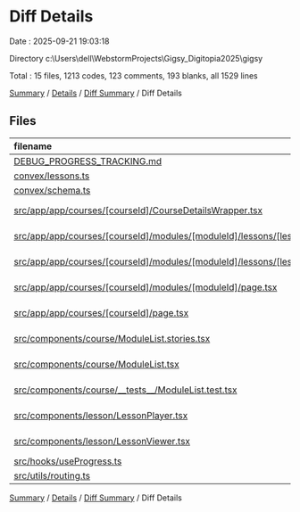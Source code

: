# Diff Details

Date : 2025-09-21 19:03:18

Directory c:\\Users\\dell\\WebstormProjects\\Gigsy_Digitopia2025\\gigsy

Total : 15 files,  1213 codes, 123 comments, 193 blanks, all 1529 lines

[Summary](results.md) / [Details](details.md) / [Diff Summary](diff.md) / Diff Details

## Files
| filename | language | code | comment | blank | total |
| :--- | :--- | ---: | ---: | ---: | ---: |
| [DEBUG\_PROGRESS\_TRACKING.md](/DEBUG_PROGRESS_TRACKING.md) | Markdown | 179 | 0 | 71 | 250 |
| [convex/lessons.ts](/convex/lessons.ts) | TypeScript | 127 | 1 | 12 | 140 |
| [convex/schema.ts](/convex/schema.ts) | TypeScript | 10 | 2 | 2 | 14 |
| [src/app/app/courses/\[courseId\]/CourseDetailsWrapper.tsx](/src/app/app/courses/%5BcourseId%5D/CourseDetailsWrapper.tsx) | TypeScript JSX | 39 | 5 | 5 | 49 |
| [src/app/app/courses/\[courseId\]/modules/\[moduleId\]/lessons/\[lessonId\]/LessonClientWrapper.tsx](/src/app/app/courses/%5BcourseId%5D/modules/%5BmoduleId%5D/lessons/%5BlessonId%5D/LessonClientWrapper.tsx) | TypeScript JSX | 102 | 25 | 15 | 142 |
| [src/app/app/courses/\[courseId\]/modules/\[moduleId\]/lessons/\[lessonId\]/page.tsx](/src/app/app/courses/%5BcourseId%5D/modules/%5BmoduleId%5D/lessons/%5BlessonId%5D/page.tsx) | TypeScript JSX | 75 | 15 | 12 | 102 |
| [src/app/app/courses/\[courseId\]/modules/\[moduleId\]/page.tsx](/src/app/app/courses/%5BcourseId%5D/modules/%5BmoduleId%5D/page.tsx) | TypeScript JSX | 196 | 11 | 13 | 220 |
| [src/app/app/courses/\[courseId\]/page.tsx](/src/app/app/courses/%5BcourseId%5D/page.tsx) | TypeScript JSX | 95 | 1 | 12 | 108 |
| [src/components/course/ModuleList.stories.tsx](/src/components/course/ModuleList.stories.tsx) | TypeScript JSX | 11 | 0 | 2 | 13 |
| [src/components/course/ModuleList.tsx](/src/components/course/ModuleList.tsx) | TypeScript JSX | 28 | 2 | 2 | 32 |
| [src/components/course/\_\_tests\_\_/ModuleList.test.tsx](/src/components/course/__tests__/ModuleList.test.tsx) | TypeScript JSX | 2 | 0 | 0 | 2 |
| [src/components/lesson/LessonPlayer.tsx](/src/components/lesson/LessonPlayer.tsx) | TypeScript JSX | 1 | 0 | 0 | 1 |
| [src/components/lesson/LessonViewer.tsx](/src/components/lesson/LessonViewer.tsx) | TypeScript JSX | 1 | 0 | 0 | 1 |
| [src/hooks/useProgress.ts](/src/hooks/useProgress.ts) | TypeScript | 212 | 15 | 19 | 246 |
| [src/utils/routing.ts](/src/utils/routing.ts) | TypeScript | 135 | 46 | 28 | 209 |

[Summary](results.md) / [Details](details.md) / [Diff Summary](diff.md) / Diff Details